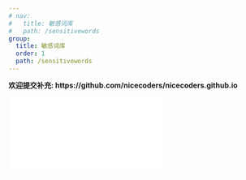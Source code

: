 ```yaml
---
# nav:
#   title: 敏感词库
#   path: /sensitivewords
group:
  title: 敏感词库
  order: 1
  path: /sensitivewords
---
```


<Alert type="info">
  <strong>欢迎提交补充: <a>https://github.com/nicecoders/nicecoders.github.io</a></strong>
</Alert>

<embed src="../readme.md"></embed>
